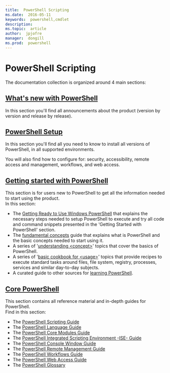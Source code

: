 ```yaml
---
title:  PowerShell Scripting
ms.date:  2016-05-11
keywords:  powershell,cmdlet
description:  
ms.topic:  article
author:  jpjofre
manager:  dongill
ms.prod:  powershell
---
```


#  PowerShell Scripting

The documentation collection is organized around 4 main sections:

##  [What's new with PowerShell](whats-new/What-s-New-With-PowerShell.md)
In this section you'll find all announcements about the product (version by
version and release by release).

##  [PowerShell Setup](setup/setup-reference.md)
In this section you'll find all you need to know to install all
versions of PowerShell, in all supported environments.  

You will also find how to configure for: security, accessibility, remote access
and management, workflows, and web access.

##  [Getting started with PowerShell](getting-started/Getting-Started-with-Windows-PowerShell.md)
This section is for users new to PowerShell to get all the information needed
to start using the product.  
In this section:
-   The [Getting Ready to Use Windows PowerShell](getting-started/Getting-Ready-to-Use-Windows-PowerShell.md)
that explains the necessary steps needed to setup PowerShell to execute and try
all code and command snippets presented in the 'Getting Started with PowerShell'
section.
-  The [fundamental concepts](getting-started/fundamental-concepts.md) guide that
explains what is PowerShell and the basic concepts needed to start using it.
-  A series of '[understanding &lt;concept&gt;](getting-started/understanding-concepts-reference.md)' topics
that cover the basics of PowerShell.
-  A series of '[basic cookbook for &lt;usage&gt;](getting-started/cookbooks/basic-cookbooks-reference.md)'
topics that provide recipes to execute standard tasks around files, file system,
registry, processes, services and similar day-to-day subjects.
-  A curated guide to other sources for
[learning PowerShell](getting-started/more-powershell-learning.md).

##  [Core PowerShell](core-powershell/core-powershell.md)
This section contains all reference material and in-depth guides for PowerShell.  
Find in this section:
-  The [PowerShell Scripting Guide](core-powershell/scripting-guide.md)
-  The [PowerShell Language Guide](core-powershell/language-guide.md)
-  The [PowerShell Core Modules Guide](core-powershell/core-modules.md)
-  The [PowerShell Integrated Scripting Environment -ISE- Guide](core-powershell/ise-guide.md)
-  The [PowerShell Console Window Guide](core-powershell/console-guide.md)
-  The [PowerShell Remote Management Guide](core-powershell/Running-Remote-Commands.md)
-  The [PowerShell Workflows Guide](core-powershell/workflows-guide.md)
-  The [PowerShell Web Access Guide](core-powershell/web-access.md)
-  The [PowerShell Glossary](Windows-PowerShell-Glossary.md)

